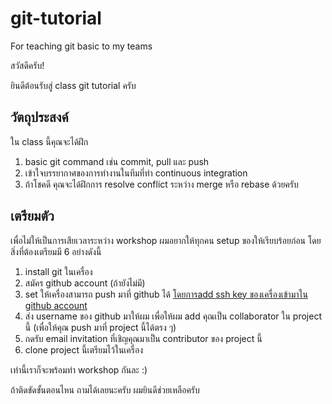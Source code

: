 # git-tutorial
For teaching git basic to my teams

สวัสดีครับ!

ยินดีต้อนรับสู่ class git tutorial ครับ

วัตถุประสงค์
---

ใน class นี้คุณจะได้ฝึก

1. basic git command เช่น commit, pull และ push
1. เข้าใจบรรยากาศของการทำงานในทีมที่ทำ continuous integration
1. ถ้าโชคดี คุณจะได้ฝึกการ resolve conflict ระหว่าง merge หรือ rebase ด้วยครับ

เตรียมตัว
---

เพื่อไม่ให้เป็นการเสียเวลาระหว่าง workshop ผมอยากให้ทุกคน setup ของให้เรียบร้อยก่อน โดยสิ่งที่ต้องเตรียมมี 6 อย่างดังนี้

1. install git ในเครื่อง
1. สมัคร github account (ถ้ายังไม่มี)
1. set ให้เครื่องสามารถ push มาที่ github ได้ [โดยการadd ssh key ของเครื่องเข้ามาใน github account](https://help.github.com/en/github/authenticating-to-github/adding-a-new-ssh-key-to-your-github-account)
1. ส่ง username ของ github มาให้ผม เพื่อให้ผม add คุณเป็น collaborator ใน project นี้ (เพื่อให้คุณ push มาที่ project นี้ได้ตรง ๆ)
1. กดรับ email invitation ที่เชิญคุณมาเป็น contributor ของ project นี้
1. clone project นี้เตรียมไว้ในเครื่อง

เท่านี้เราก็จะพร้อมทำ workshop กันละ :)

ถ้าติดขัดขั้นตอนไหน ถามได้เลยนะครับ ผมยินดีช่วยเหลือครับ

